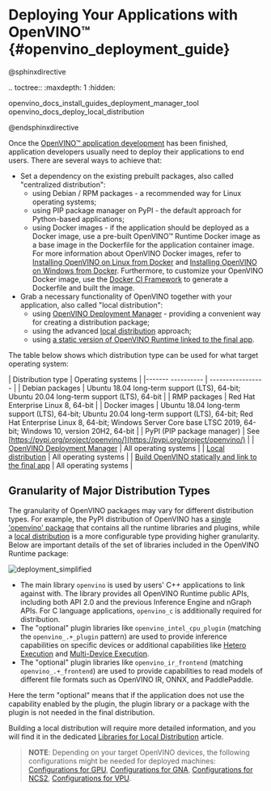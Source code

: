 # Deploying Your Applications with OpenVINO™ {#openvino_deployment_guide}

@sphinxdirective

.. toctree::
   :maxdepth: 1
   :hidden:

   openvino_docs_install_guides_deployment_manager_tool
   openvino_docs_deploy_local_distribution

@endsphinxdirective

Once the [OpenVINO™ application development](../integrate_with_your_application.md) has been finished, application developers usually need to deploy their applications to end users. There are several ways to achieve that:

- Set a dependency on the existing prebuilt packages, also called "centralized distribution":
    - using Debian / RPM packages - a recommended way for Linux operating systems;
    - using PIP package manager on PyPI - the default approach for Python-based applications;
    - using Docker images - if the application should be deployed as a Docker image, use a pre-built OpenVINO™ Runtime Docker image as a base image in the Dockerfile for the application container image. For more information about OpenVINO Docker images, refer to [Installing OpenVINO on Linux from Docker](../../install_guides/installing-openvino-docker-linux.md) and [Installing OpenVINO on Windows from Docker](../../install_guides/installing-openvino-docker-windows.md). 
Furthermore, to customize your OpenVINO Docker image, use the [Docker CI Framework](https://github.com/openvinotoolkit/docker_ci) to generate a Dockerfile and built the image. 
- Grab a necessary functionality of OpenVINO together with your application, also called "local distribution":
    - using [OpenVINO Deployment Manager](deployment-manager-tool.md) - providing a convenient way for creating a distribution package;
    - using the advanced [local distribution](local-distribution.md) approach;
    - using [a static version of OpenVINO Runtime linked to the final app](https://github.com/openvinotoolkit/openvino/wiki/StaticLibraries).

The table below shows which distribution type can be used for what target operating system:

| Distribution type | Operating systems |
|------- ---------- | ----------------- |
| Debian packages | Ubuntu 18.04 long-term support (LTS), 64-bit; Ubuntu 20.04 long-term support (LTS), 64-bit |
| RMP packages | Red Hat Enterprise Linux 8, 64-bit |
| Docker images | Ubuntu 18.04 long-term support (LTS), 64-bit; Ubuntu 20.04 long-term support (LTS), 64-bit; Red Hat Enterprise Linux 8, 64-bit; Windows Server Core base LTSC 2019, 64-bit; Windows 10, version 20H2, 64-bit |
| PyPI (PIP package manager) | See [https://pypi.org/project/openvino/](https://pypi.org/project/openvino/) |
| [OpenVINO Deployment Manager](deployment-manager-tool.md) | All operating systems |
| [Local distribution](local-distribution.md) | All operating systems |
| [Build OpenVINO statically and link to the final app](https://github.com/openvinotoolkit/openvino/wiki/StaticLibraries) | All operating systems |

## Granularity of Major Distribution Types

The granularity of OpenVINO packages may vary for different distribution types. For example, the PyPI distribution of OpenVINO has a [single 'openvino' package](https://pypi.org/project/openvino/) that contains all the runtime libraries and plugins, while a [local distribution](local-distribution.md) is a more configurable type providing higher granularity. Below are important details of the set of libraries included in the OpenVINO Runtime package:

![deployment_simplified]

- The main library `openvino` is used by users' C++ applications to link against with. The library provides all OpenVINO Runtime public APIs, including both API 2.0 and the previous Inference Engine and nGraph APIs. For C language applications, `openvino_c` is additionally required for distribution.
- The "optional" plugin libraries like `openvino_intel_cpu_plugin` (matching the `openvino_.+_plugin` pattern) are used to provide inference capabilities on specific devices or additional capabilities like [Hetero Execution](../hetero_execution.md) and [Multi-Device Execution](../multi_device.md).
- The "optional" plugin libraries like `openvino_ir_frontend` (matching `openvino_.+_frontend`) are used to provide capabilities to read models of different file formats such as OpenVINO IR, ONNX, and PaddlePaddle.

Here the term "optional" means that if the application does not use the capability enabled by the plugin, the plugin library or a package with the plugin is not needed in the final distribution.

Building a local distribution will require more detailed information, and you will find it in the dedicated [Libraries for Local Distribution](local-distribution.md) article.

> **NOTE**: Depending on your target OpenVINO devices, the following configurations might be needed for deployed machines: [Configurations for GPU](../../install_guides/configurations-for-intel-gpu.md), [Configurations for GNA](../../install_guides/configurations-for-intel-gna.md), [Configurations for NCS2](../../install_guides/configurations-for-ncs2.md), [Configurations for VPU](../../install_guides/installing-openvino-config-ivad-vpu.md).

[deployment_simplified]: ../../img/deployment_simplified.png
